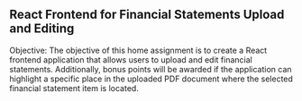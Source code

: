 
## React Frontend for Financial Statements Upload and Editing
Objective: The objective of this home assignment is to create a React frontend application that allows users to upload and edit financial statements. Additionally, bonus points will be awarded if the application can highlight a specific place in the uploaded PDF document where the selected financial statement item is located.

